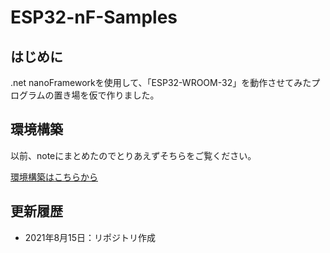 # ESP32-nF-Samples

## はじめに
.net nanoFrameworkを使用して、「ESP32-WROOM-32」を動作させてみたプログラムの置き場を仮で作りました。

## 環境構築
以前、noteにまとめたのでとりあえずそちらをご覧ください。

[環境構築はこちらから](https://note.com/ice8550/n/nc29312d23d17)

## 更新履歴
- 2021年8月15日：リポジトリ作成